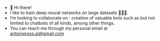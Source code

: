 - 👋 Hi there! 
- I like to train deep neural networks on large datasets 🧠🤖💥.
- I’m looking to collaborate on : creation of valuable bots such as but not limited to chatbots of all kinds, among other things.
- You can reach me through my personal email at antoineross.ai@gmail.com
